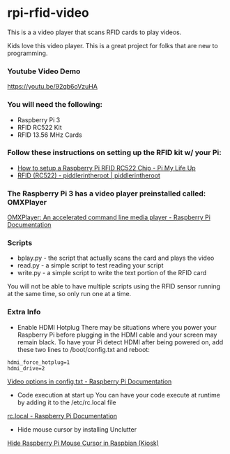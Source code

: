 # rpi-rfid-video
This is a a video player that scans RFID cards to play videos.

Kids love this video player.
This is a great project for folks that are new to programming. 

### Youtube Video Demo
https://youtu.be/92qb6oVzuHA

### You will need the following:

* Raspberry Pi 3
* RFID RC522 Kit
* RFID 13.56 MHz Cards

### Follow these instructions on setting up the RFID kit w/ your Pi: 
* [How to setup a Raspberry Pi RFID RC522 Chip - Pi My Life Up](https://pimylifeup.com/raspberry-pi-rfid-rc522/)
* [RFID (RC522) - piddlerintheroot |  piddlerintheroot](https://www.piddlerintheroot.com/rfid-rc522-raspberry-pi/)

### The Raspberry Pi 3 has a video player preinstalled called: OMXPlayer
[OMXPlayer: An accelerated command line media player - Raspberry Pi Documentation](https://www.raspberrypi.org/documentation/raspbian/applications/omxplayer.md)

### Scripts
* bplay.py - the script that actually scans the card and plays the video
* read.py - a simple script to test reading your script
* write.py - a simple script to write the text portion of the RFID card

You will not be able to have multiple scripts using the RFID sensor running at the same time, so only run one at a time.


### Extra Info

* Enable HDMI Hotplug
There may be situations where you power your Raspberry Pi before plugging in the HDMI cable and your screen may remain black. To have your Pi detect HDMI after being powered on, add these two lines to /boot/config.txt and reboot:

```
hdmi_force_hotplug=1
hdmi_drive=2
```
[Video options in config.txt - Raspberry Pi Documentation](https://www.raspberrypi.org/documentation/configuration/config-txt/video.md)

* Code execution at start up
You can have your code execute at runtime by adding it to the /etc/rc.local file

[rc.local - Raspberry Pi Documentation](https://www.raspberrypi.org/documentation/linux/usage/rc-local.md)

* Hide mouse cursor by installing Unclutter

[Hide Raspberry Pi Mouse Cursor in Raspbian (Kiosk)](https://jackbarber.co.uk/blog/2017-02-16-hide-raspberry-pi-mouse-cursor-in-raspbian-kiosk)

